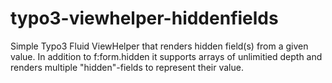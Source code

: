 # typo3-viewhelper-hiddenfields

Simple Typo3 Fluid ViewHelper that renders hidden field(s) from a given value. In addition to f:form.hidden it supports arrays of unlimitied depth and renders multiple "hidden"-fields to represent their value.
